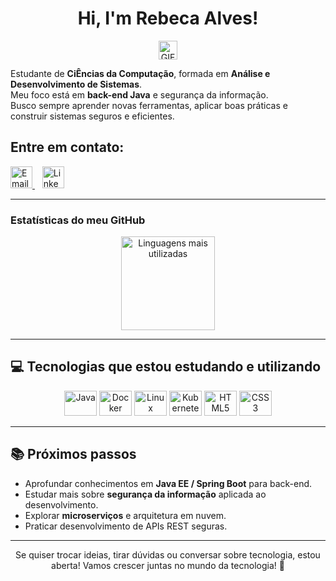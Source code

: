 <h1 align="center">Hi, I'm Rebeca Alves!</h1><p align="center">
  <img src="https://media2.giphy.com/media/v1.Y2lkPTc5MGI3NjExemRlbGxzcmdsZTJteTM2MWFkbGczMHkwc3lkcGVkaHlqemgzNjl4OSZlcD12MV9pbnRlcm5hbF9naWZfYnlfaWQmY3Q9cw/sNC71wDxPr0CgGB8zX/giphy.webp" width="30" alt="GIF animado" />
</p>

  Estudante de <strong>CiÊncias da Computação</strong>, formada em <strong>Análise e Desenvolvimento de Sistemas</strong>.<br/>
  Meu foco está em <strong>back-end Java</strong> e segurança da informação.<br/>
  Busco sempre aprender novas ferramentas, aplicar boas práticas e construir sistemas seguros e eficientes.
</p>

## Entre em contato:

  <a href="mailto:rebecca.alves2724@gmail.com?subject=&body=">
    <img src="https://img.icons8.com/?size=100&id=P7UIlhbpWzZm&format=png&color=000000" width="35" alt="Email" />
  </a>
  &nbsp;&nbsp;
  <a href="https://www.linkedin.com/in/rebeca-alvess/">
    <img src="https://img.icons8.com/?size=100&id=xuvGCOXi8Wyg&format=png&color=000000" width="35" alt="LinkedIn" />
  </a>
</p>


---

### Estatísticas do meu GitHub

<p align="center">
  <img src="https://github-readme-stats.vercel.app/api/top-langs?locale=en&hide_title=false&layout=compact&card_width=320&langs_count=5&theme=dark&hide_border=false&username=Rebeccaa27" height="150" alt="Linguagens mais utilizadas" />
</p>

---

## 💻 Tecnologias que estou estudando e utilizando

<p align="center">
  <img src="https://cdn.jsdelivr.net/gh/devicons/devicon/icons/java/java-original.svg" height="40" width="52" alt="Java" />
  <img src="https://cdn.jsdelivr.net/gh/devicons/devicon/icons/docker/docker-original-wordmark.svg" height="40" width="52" alt="Docker" />
  <img src="https://cdn.jsdelivr.net/gh/devicons/devicon/icons/linux/linux-original.svg" height="40" width="52" alt="Linux" />
  <img src="https://cdn.jsdelivr.net/gh/devicons/devicon/icons/kubernetes/kubernetes-plain.svg" height="40" width="52" alt="Kubernetes" />
  <img src="https://cdn.jsdelivr.net/gh/devicons/devicon/icons/html5/html5-original.svg" height="40" width="52" alt="HTML5" />
  <img src="https://cdn.jsdelivr.net/gh/devicons/devicon/icons/css3/css3-original.svg" height="40" width="52" alt="CSS3" />
</p>

---

## 📚 Próximos passos

- Aprofundar conhecimentos em **Java EE / Spring Boot** para back-end.  
- Estudar mais sobre **segurança da informação** aplicada ao desenvolvimento.  
- Explorar **microserviços** e arquitetura em nuvem.  
- Praticar desenvolvimento de APIs REST seguras.

---

<p align="center">
Se quiser trocar ideias, tirar dúvidas ou conversar sobre tecnologia, estou aberta!  
Vamos crescer juntas no mundo da tecnologia! 🚀
</p>


